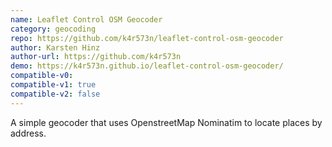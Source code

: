 ```yaml
---
name: Leaflet Control OSM Geocoder
category: geocoding
repo: https://github.com/k4r573n/leaflet-control-osm-geocoder
author: Karsten Hinz
author-url: https://github.com/k4r573n
demo: https://k4r573n.github.io/leaflet-control-osm-geocoder/
compatible-v0:
compatible-v1: true
compatible-v2: false
---
```


A simple geocoder that uses OpenstreetMap Nominatim to locate places by address.
